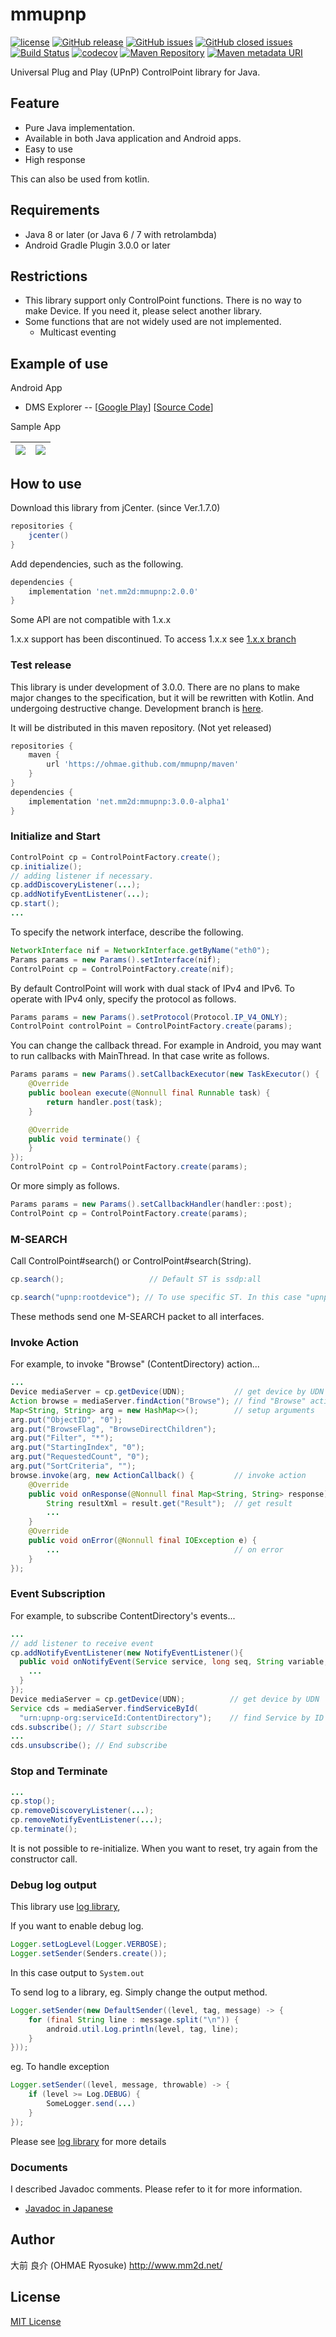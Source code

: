 # mmupnp
[![license](https://img.shields.io/github/license/ohmae/mmupnp.svg)](./LICENSE)
[![GitHub release](https://img.shields.io/github/release/ohmae/mmupnp.svg)](https://github.com/ohmae/mmupnp/releases)
[![GitHub issues](https://img.shields.io/github/issues/ohmae/mmupnp.svg)](https://github.com/ohmae/mmupnp/issues)
[![GitHub closed issues](https://img.shields.io/github/issues-closed/ohmae/mmupnp.svg)](https://github.com/ohmae/mmupnp/issues)
[![Build Status](https://travis-ci.org/ohmae/mmupnp.svg?branch=develop)](https://travis-ci.org/ohmae/mmupnp)
[![codecov](https://codecov.io/gh/ohmae/mmupnp/branch/develop/graph/badge.svg)](https://codecov.io/gh/ohmae/mmupnp)
[![Maven Repository](https://img.shields.io/badge/maven-jcenter-brightgreen.svg)](https://bintray.com/ohmae/maven/net.mm2d.mmupnp)
[![Maven metadata URI](https://img.shields.io/maven-metadata/v/https/jcenter.bintray.com/net/mm2d/mmupnp/maven-metadata.xml.svg)](https://bintray.com/ohmae/maven/net.mm2d.mmupnp)

Universal Plug and Play (UPnP) ControlPoint library for Java.

## Feature
- Pure Java implementation.
- Available in both Java application and Android apps.
- Easy to use
- High response

This can also be used from kotlin.

## Requirements
- Java 8 or later (or Java 6 / 7 with retrolambda)
- Android Gradle Plugin 3.0.0 or later

## Restrictions
- This library support only ControlPoint functions.
There is no way to make Device. If you need it, please select another library.
- Some functions that are not widely used are not implemented.
  - Multicast eventing

## Example of use
Android App
- DMS Explorer --
[[Google Play](https://play.google.com/store/apps/details?id=net.mm2d.dmsexplorer)]
[[Source Code](https://github.com/ohmae/DmsExplorer)]

Sample App

|![](docs/img/1.png)|![](docs/img/2.png)|
|-|-|

## How to use

Download this library from jCenter. (since Ver.1.7.0)

```gradle
repositories {
    jcenter()
}
```

Add dependencies, such as the following.

```gradle
dependencies {
    implementation 'net.mm2d:mmupnp:2.0.0'
}
```

Some API are not compatible with 1.x.x

1.x.x support has been discontinued.
To access 1.x.x see [1.x.x branch](https://github.com/ohmae/mmupnp/tree/support/1.x.x)

### Test release

This library is under development of 3.0.0.
There are no plans to make major changes to the specification, but it will be rewritten with Kotlin.
And undergoing destructive change.
Development branch is [here](https://github.com/ohmae/mmupnp/tree/development/3.0.0-kotlin).

It will be distributed in this maven repository. (Not yet released)

```gradle
repositories {
    maven {
        url 'https://ohmae.github.com/mmupnp/maven'
    }
}
dependencies {
    implementation 'net.mm2d:mmupnp:3.0.0-alpha1'
}
```

### Initialize and Start

```java
ControlPoint cp = ControlPointFactory.create();
cp.initialize();
// adding listener if necessary.
cp.addDiscoveryListener(...);
cp.addNotifyEventListener(...);
cp.start();
...
```

To specify the network interface, describe the following.

```java
NetworkInterface nif = NetworkInterface.getByName("eth0");
Params params = new Params().setInterface(nif);
ControlPoint cp = ControlPointFactory.create(nif);
```

By default ControlPoint will work with dual stack of IPv4 and IPv6.
To operate with IPv4 only, specify the protocol as follows.

```java
Params params = new Params().setProtocol(Protocol.IP_V4_ONLY);
ControlPoint controlPoint = ControlPointFactory.create(params);
```

You can change the callback thread.
For example in Android, you may want to run callbacks with MainThread.
In that case write as follows.

```java
Params params = new Params().setCallbackExecutor(new TaskExecutor() {
    @Override
    public boolean execute(@Nonnull final Runnable task) {
        return handler.post(task);
    }

    @Override
    public void terminate() {
    }
});
ControlPoint cp = ControlPointFactory.create(params);
```

Or more simply as follows.

```java
Params params = new Params().setCallbackHandler(handler::post);
ControlPoint cp = ControlPointFactory.create(params);
```

### M-SEARCH
Call ControlPoint#search() or ControlPoint#search(String).

```java
cp.search();                   // Default ST is ssdp:all
```

```java
cp.search("upnp:rootdevice"); // To use specific ST. In this case "upnp:rootdevice"
```

These methods send one M-SEARCH packet to all interfaces.

### Invoke Action
For example, to invoke "Browse" (ContentDirectory) action...

```java
...
Device mediaServer = cp.getDevice(UDN);           // get device by UDN
Action browse = mediaServer.findAction("Browse"); // find "Browse" action
Map<String, String> arg = new HashMap<>();        // setup arguments
arg.put("ObjectID", "0");
arg.put("BrowseFlag", "BrowseDirectChildren");
arg.put("Filter", "*");
arg.put("StartingIndex", "0");
arg.put("RequestedCount", "0");
arg.put("SortCriteria", "");
browse.invoke(arg, new ActionCallback() {         // invoke action
    @Override
    public void onResponse(@Nonnull final Map<String, String> response) {
        String resultXml = result.get("Result");  // get result
        ...
    }
    @Override
    public void onError(@Nonnull final IOException e) {
        ...                                       // on error
    }
});
```

### Event Subscription
For example, to subscribe ContentDirectory's events...

```java
...
// add listener to receive event
cp.addNotifyEventListener(new NotifyEventListener(){
  public void onNotifyEvent(Service service, long seq, String variable, String value) {
    ...
  }
});
Device mediaServer = cp.getDevice(UDN);          // get device by UDN
Service cds = mediaServer.findServiceById(
  "urn:upnp-org:serviceId:ContentDirectory");    // find Service by ID
cds.subscribe(); // Start subscribe
...
cds.unsubscribe(); // End subscribe
```

### Stop and Terminate

```java
...
cp.stop();
cp.removeDiscoveryListener(...);
cp.removeNotifyEventListener(...);
cp.terminate();
```

It is not possible to re-initialize.
When you want to reset, try again from the constructor call.

### Debug log output

This library use [log library](https://github.com/ohmae/log),

If you want to enable debug log.

```java
Logger.setLogLevel(Logger.VERBOSE);
Logger.setSender(Senders.create());
```

In this case output to `System.out`

To send log to a library,
eg. Simply change the output method.

```java
Logger.setSender(new DefaultSender((level, tag, message) -> {
    for (final String line : message.split("\n")) {
        android.util.Log.println(level, tag, line);
    }
}));
```

eg. To handle exception

```java
Logger.setSender((level, message, throwable) -> {
    if (level >= Log.DEBUG) {
        SomeLogger.send(...)
    }
});
```

Please see [log library](https://github.com/ohmae/log) for more details

### Documents

I described Javadoc comments. Please refer to it for more information.
- [Javadoc in Japanese](https://ohmae.github.io/mmupnp/javadoc/)

## Author
大前 良介 (OHMAE Ryosuke)
http://www.mm2d.net/

## License
[MIT License](./LICENSE)
